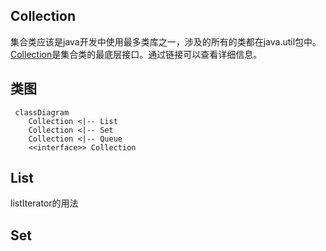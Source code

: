 
## Collection

集合类应该是java开发中使用最多类库之一，涉及的所有的类都在java.util包中。[Collection](https://docs.oracle.com/en/java/javase/13/docs/api/java.base/java/util/Collection.html)是集合类的最底层接口。通过链接可以查看详细信息。


## 类图
```mermaid
 classDiagram
    Collection <|-- List
    Collection <|-- Set
    Collection <|-- Queue
    <<interface>> Collection
```

## List
listIterator的用法

## Set